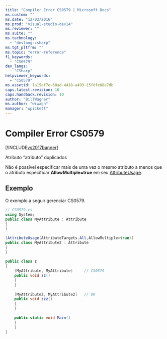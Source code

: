 ```yaml
---
title: "Compiler Error CS0579 | Microsoft Docs"
ms.custom: ""
ms.date: "12/03/2016"
ms.prod: "visual-studio-dev14"
ms.reviewer: ""
ms.suite: ""
ms.technology: 
  - "devlang-csharp"
ms.tgt_pltfrm: ""
ms.topic: "error-reference"
f1_keywords: 
  - "CS0579"
dev_langs: 
  - "CSharp"
helpviewer_keywords: 
  - "CS0579"
ms.assetid: 1a15af7e-60ad-4418-a493-15fdfe08e7db
caps.latest.revision: 10
caps.handback.revision: 10
author: "BillWagner"
ms.author: "wiwagn"
manager: "wpickett"
---
```

# Compiler Error CS0579
[!INCLUDE[vs2017banner](../../../csharp/includes/vs2017banner.md)]

Atributo “atributo” duplicados  
  
 Não é possível especificar mais de uma vez o mesmo atributo a menos que o atributo especificar **AllowMultiple\=true** em seu [AttributeUsage](../Topic/AttributeUsage%20\(C%23%20and%20Visual%20Basic\).md).  
  
## Exemplo  
 O exemplo a seguir gerenciar CS0579.  
  
```c#  
// CS0579.cs  
using System;  
public class MyAttribute : Attribute  
{  
}  
  
[AttributeUsage(AttributeTargets.All,AllowMultiple=true)]  
public class MyAttribute2 : Attribute  
{  
}  
  
public class z  
{  
    [MyAttribute, MyAttribute]     // CS0579  
    public void zz()  
    {  
    }  
  
    [MyAttribute2, MyAttribute2]   // OK  
    public void zzz()  
    {  
    }  
  
    public static void Main()  
    {  
    }  
}  
```